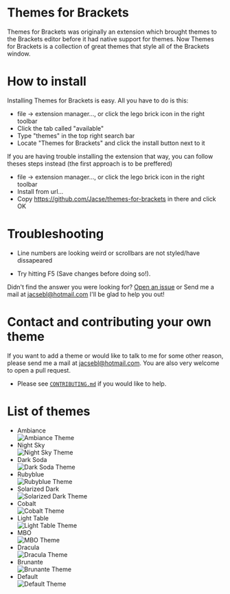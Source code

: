 Themes for Brackets
==================
Themes for Brackets was originally an extension which brought themes to the Brackets editor before it had native support for themes. Now Themes for Brackets is a collection of great themes that style all of the Brackets window. 

How to install
==================
Installing Themes for Brackets is easy. All you have to do is this:
* file -> extension manager..., or click the lego brick icon in the right toolbar
* Click the tab called "available"
* Type "themes" in the top right search bar
* Locate "Themes for Brackets"  and click the install button next to it

If you are having trouble installing the extension that way, you can follow theses steps instead (the first approach is to be preffered)
* file -> extension manager..., or click the lego brick icon in the right toolbar
* Install from url...
* Copy https://github.com/Jacse/themes-for-brackets in there and click OK

Troubleshooting
==================
* Line numbers are looking weird or scrollbars are not styled/have dissapeared
 - Try hitting F5 (Save changes before doing so!).

Didn't find the answer you were looking for? [Open an issue](https://github.com/Jacse/themes-for-brackets/issues) or Send me a mail at jacsebl@hotmail.com I'll be glad to help you out!

Contact and contributing your own theme
==================
If you want to add a theme or would like to talk to me for some other reason, please send me a mail at jacsebl@hotmail.com. You are also very welcome to open a pull request.
* Please see [`CONTRIBUTING.md`](CONTRIBUTING.md) if you would like to help.

List of themes
==================
* Ambiance <br />![Ambiance Theme](https://raw.github.com/Jacse/themes-for-brackets/master/images/ambiance.png)
* Night Sky <br />![Night Sky Theme](https://raw.github.com/Jacse/themes-for-brackets/master/images/night-sky.png)
* Dark Soda <br />![Dark Soda Theme](https://raw.github.com/Jacse/themes-for-brackets/master/images/dark-soda.png)
* Rubyblue <br />![Rubyblue Theme](https://raw.github.com/Jacse/themes-for-brackets/master/images/rubyblue.png)
* Solarized Dark <br />![Solarized Dark Theme](https://raw.github.com/Jacse/themes-for-brackets/master/images/solarized-dark.png)
* Cobalt <br />![Cobalt Theme](https://raw.github.com/Jacse/themes-for-brackets/master/images/cobalt.png)
* Light Table <br />![Light Table Theme](https://raw.github.com/Jacse/themes-for-brackets/master/images/light-table.png)
* MBO <br />![MBO Theme](https://raw.github.com/Jacse/themes-for-brackets/master/images/mbo.png)
* Dracula <br />![Dracula Theme](https://raw.github.com/Jacse/themes-for-brackets/master/images/dracula.png)
* Brunante <br />![Brunante Theme](https://raw.github.com/Jacse/themes-for-brackets/master/images/brunante.png)
* Default <br />![Default Theme](https://raw.github.com/Jacse/themes-for-brackets/master/images/default.png)
